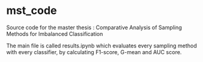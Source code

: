# mst_code
Source code for the master thesis : Comparative Analysis of Sampling
Methods for Imbalanced Classification

The main file is called results.ipynb which evaluates every sampling method with every classifier, by calculating F1-score, G-mean and AUC score.
